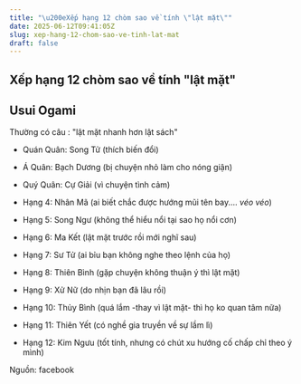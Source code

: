 ```yaml
---
title: "\u200eXếp hạng 12 chòm sao về tính \"lật mặt\""
date: 2025-06-12T09:41:05Z
slug: xep-hang-12-chom-sao-ve-tinh-lat-mat
draft: false
---
```


## ‎Xếp hạng 12 chòm sao về tính "lật mặt"

## Usui Ogami

Thường có câu : "lật mặt nhanh hơn lật sách" 

- Quán Quân: Song Tử (thích biến đổi)

- Á Quân: Bạch Dương (bị chuyện nhỏ làm cho nóng giận)

- Quý Quân: Cự Giải (vì chuyện tình cảm)

- Hạng 4: Nhân Mã (ai biết chắc được hướng mũi tên bay.... *véo véo*)

- Hạng 5: Song Ngư (không thể hiểu nổi tại sao họ nổi cơn)

- Hạng 6: Ma Kết (lật mặt trước rồi mới nghĩ sau)

- Hạng 7: Sư Tử (ai bỉu bạn không nghe theo lệnh của họ)

- Hạng 8: Thiên Bình (gặp chuyện không thuận ý thì lật mặt)

- Hạng 9: Xử Nữ (do nhịn bạn đã lâu rồi)

- Hạng 10: Thủy Bình (quá lắm -thay vì lật mặt- thì họ ko quan tâm nữa)

- Hạng 11: Thiên Yết (có nghề gia truyền về sự lầm lì)

- Hạng 12: Kim Ngưu (tốt tính, nhưng có chút xu hướng cố chấp chỉ theo ý mình)

Nguồn: facebook